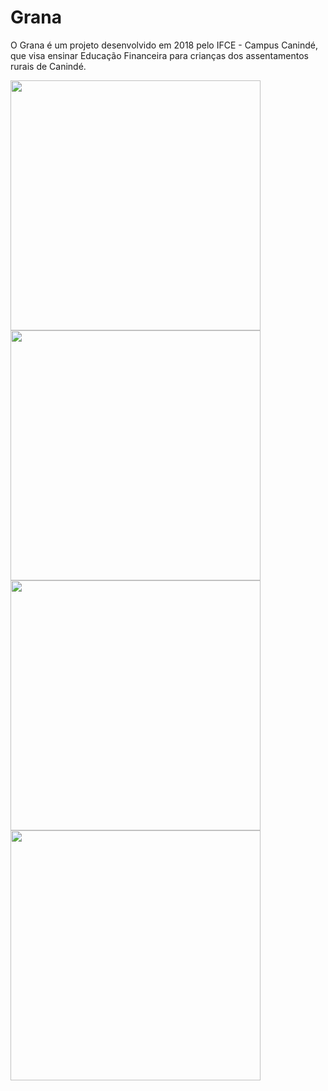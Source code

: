 # Grana
O Grana é um projeto desenvolvido em 2018 pelo IFCE - Campus Canindé, que visa ensinar Educação Financeira para crianças dos assentamentos rurais de Canindé. 


<img src="https://play-lh.googleusercontent.com/ywJF-EA6HXiu0BmrxQ9E1SuWquqOpvplTZmgThdyHHepv44jOUmANdZxO7NSxA1V0uon=w1294-h669-rw" height="400"> <img src="https://play-lh.googleusercontent.com/-cRC6o8P4soqw5Q8a1Qhr8ee0Pljf0zTaYM6L-Q82zucp4QE4IYKChmjKYpIIFwdoQ=w1294-h669-rw" height="400"> <img src="https://play-lh.googleusercontent.com/zhelFLglSJ9noDtzGKrean-PDifiNW9BEvfriGBNxZ_zuCZRsVePh_6s0pF8UHumyyo=w1294-h669-rw" height="400"> <img src="https://play-lh.googleusercontent.com/9Th92Wq0krLUhmnWnSswTLlVRI-ZGA4kJPtfgkO3-UFYjx-dFhqBca-BHttuPbkvzOU=w1294-h669-rw" height="400"> 
